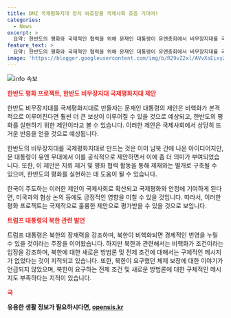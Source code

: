 ```yaml
---
title: DMZ 국제평화지대 정치 와호장룡 국제사회 호응 기대여!
categories:
  - News
excerpt: >
  요약: 한반도의 평화와 국제적인 협력을 위해 문재인 대통령이 유엔총회에서 비무장지대를 국제평화지대로 만들자고 제안했습니다. 미국의 트럼프 대통령도 북한의 잠재력을 언급하며 비핵화를 촉구했지만, 미국 내정 상황과 우크라이나와의 관련으로 논란이 일고 있습니다. 한미정상회의에서 한국의 방위비 협상에 대한 방향과 논란도 빚었습니다. 협상 대표의 선정과 아우터노미 유력 후보자의 정해짐으로 협상 당시의 합의를 재확인할 기미가 보입니다. 미국 내정과 관련된 일화는 북미 협상과 한반도의 평화와 안정에 어떤 영향을 미칠지 미지수입니다.
feature_text: >
  요약: 한반도의 평화와 국제적인 협력을 위해 문재인 대통령이 유엔총회에서 비무장지대를 국제평화지대로 만들자고 제안했습니다. 미국의 트럼프 대통령도 북한의 잠재력을 언급하며 비핵화를 촉구했지만, 미국 내정 상황과 우크라이나와의 관련으로 논란이 일고 있습니다. 한미정상회의에서 한국의 방위비 협상에 대한 방향과 논란도 빚었습니다. 협상 대표의 선정과 아우터노미 유력 후보자의 정해짐으로 협상 당시의 합의를 재확인할 기미가 보입니다. 미국 내정과 관련된 일화는 북미 협상과 한반도의 평화와 안정에 어떤 영향을 미칠지 미지수입니다.
image: 'https://blogger.googleusercontent.com/img/b/R29vZ2xl/AVvXsEixyZcFfHzMRdzZMjFBmAUKJYCLCGyLL1o632UiGVXcaFdKo_bkvkuCioo0uUKlGfBVcT3P84aROyZIXSBEx3Aw5nCQ3pTgDom1WDC4m8eifvWiAmWEEVb4x6G_l8C0QH225ldMjyaFvpxGEBGNO37VmDTDMHGhJPq73UglMfDca1-0aw/s1600/blogspot.png'
---
```


<p><img src="https://blogger.googleusercontent.com/img/b/R29vZ2xl/AVvXsEixyZcFfHzMRdzZMjFBmAUKJYCLCGyLL1o632UiGVXcaFdKo_bkvkuCioo0uUKlGfBVcT3P84aROyZIXSBEx3Aw5nCQ3pTgDom1WDC4m8eifvWiAmWEEVb4x6G_l8C0QH225ldMjyaFvpxGEBGNO37VmDTDMHGhJPq73UglMfDca1-0aw/s1600/blogspot.png" alt="info 속보" /></p>

<p><b><span style="color: #ee2323;">한반도 평화 프로젝트, 한반도 비무장지대 국제평화지대 제안</span></b></p>

<p>한반도 비무장지대를 국제평화지대로 만들자는 문재인 대통령의 제안은 비핵화가 본격적으로 이루어진다면 훨씬 더 큰 보상이 이루어질 수 있을 것으로 예상되고, 한반도의 평화를 실현하기 위한 제안이라고 볼 수 있습니다. 이러한 제안은 국제사회에서 상당히 뜨거운 반응을 얻을 것으로 예상됩니다.</p>

<p>한반도의 비무장지대를 국제평화지대로 만드는 것은 이미 남북 간에 나온 아이디어지만, 문 대통령이 유엔 무대에서 이를 공식적으로 제안하면서 이에 좀 더 의미가 부여되었습니다. 또한, 이 제안은 지뢰 제거 및 평화 협력 활동을 통해 제재와는 별개로 구축될 수 있으며, 한반도의 평화를 실현하는 데 도움이 될 수 있습니다.</p>

<p>한국이 주도하는 이러한 제안이 국제사회로 확산되고 국제평화와 안정에 기여하게 된다면, 미국과의 협상 논의 등에도 긍정적인 영향을 미칠 수 있을 것입니다. 따라서, 이러한 평화 프로젝트는 국제적으로 훌륭한 제안으로 평가받을 수 있을 것으로 보입니다.</p>

<p data-ke-size="size16"></p>

<p><b><span style="color: #ee2323;">트럼프 대통령의 북한 관련 발언</span></b></p>

<p>트럼프 대통령은 북한의 잠재력을 강조하며, 북한이 비핵화되면 경제적인 번영을 누릴 수 있을 것이라는 주장을 이어왔습니다. 하지만 북한과 관련해서는 비핵화가 조건이라는 입장을 강조하며, 북한에 대한 새로운 방법론 및 전제 조건에 대해서는 구체적인 메시지가 없었다는 것이 지적되고 있습니다. 또한, 북한이 요구했던 체제 보장에 대한 이야기가 언급되지 않았으며, 북한이 요구하는 전제 조건 및 새로운 방법론에 대한 구체적인 메시지도 부족하다는 지적이 있습니다.</p>

<p data-ke-size="size16"></p>

<p><b><span style="color: #ee2323;">국</p>
유용한 생활 정보가 필요하시다면, <a href="https://opensis.kr" rel="dofollow">opensis.kr</a>


